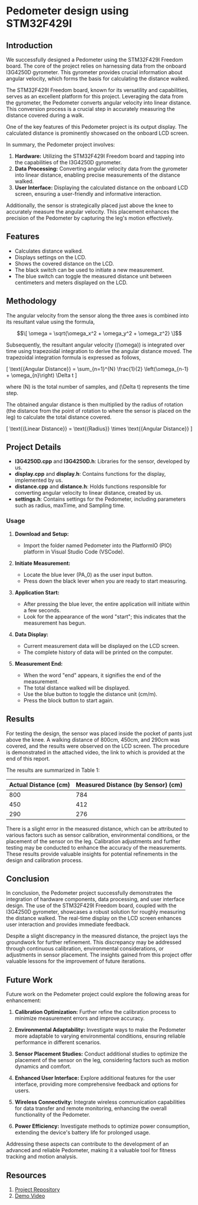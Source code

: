 # Pedometer design using STM32F429I

## Introduction

We successfully designed a Pedometer using the STM32F429I Freedom board. The core of the project relies on harnessing data from the onboard I3G4250D gyrometer. This gyrometer provides crucial information about angular velocity, which forms the basis for calculating the distance walked.

The STM32F429I Freedom board, known for its versatility and capabilities, serves as an excellent platform for this project. Leveraging the data from the gyrometer, the Pedometer converts angular velocity into linear distance. This conversion process is a crucial step in accurately measuring the distance covered during a walk.

One of the key features of this Pedometer project is its output display. The calculated distance is prominently showcased on the onboard LCD screen.

In summary, the Pedometer project involves:

1. **Hardware:** Utilizing the STM32F429I Freedom board and tapping into the capabilities of the I3G4250D gyrometer.
2. **Data Processing:** Converting angular velocity data from the gyrometer into linear distance, enabling precise measurements of the distance walked.
3. **User Interface:** Displaying the calculated distance on the onboard LCD screen, ensuring a user-friendly and informative interaction.

Additionally, the sensor is strategically placed just above the knee to accurately measure the angular velocity. This placement enhances the precision of the Pedometer by capturing the leg's motion effectively.

## Features

- Calculates distance walked.
- Displays settings on the LCD.
- Shows the covered distance on the LCD.
- The black switch can be used to initiate a new measurement.
- The blue switch can toggle the measured distance unit between centimeters and meters displayed on the LCD.

## Methodology

The angular velocity from the sensor along the three axes is combined into its resultant value using the formula,
```math
\[ \omega = \sqrt{\omega_x^2 + \omega_y^2 + \omega_z^2} \]
```
Subsequently, the resultant angular velocity (\(\omega\)) is integrated over time using trapezoidal integration to derive the angular distance moved. The trapezoidal integration formula is expressed as follows,

\[ \text{{Angular Distance}} = \sum_{n=1}^{N} \frac{1}{2} \left(\omega_{n-1} + \omega_{n}\right) \Delta t \]

where \(N\) is the total number of samples, and \(\Delta t\) represents the time step.

The obtained angular distance is then multiplied by the radius of rotation (the distance from the point of rotation to where the sensor is placed on the leg) to calculate the total distance covered.

\[ \text{{Linear Distance}} = \text{{Radius}} \times \text{{Angular Distance}} \]

## Project Details

- **I3G4250D.cpp** and **I3G4250D.h**: Libraries for the sensor, developed by us.
- **display.cpp** and **display.h**: Contains functions for the display, implemented by us.
- **distance.cpp** and **distance.h**: Holds functions responsible for converting angular velocity to linear distance, created by us.
- **settings.h**: Contains settings for the Pedometer, including parameters such as radius, maxTime, and Sampling time.

### Usage

1. **Download and Setup:**
    - Import the folder named Pedometer into the PlatformIO (PIO) platform in Visual Studio Code (VSCode).

2. **Initiate Measurement:**
    - Locate the blue lever (PA\_0) as the user input button.
    - Press down the black lever when you are ready to start measuring.

3. **Application Start:**
    - After pressing the blue lever, the entire application will initiate within a few seconds.
    - Look for the appearance of the word "start"; this indicates that the measurement has begun.

4. **Data Display:**
    - Current measurement data will be displayed on the LCD screen.
    - The complete history of data will be printed on the computer.

5. **Measurement End:**
    - When the word "end" appears, it signifies the end of the measurement.
    - The total distance walked will be displayed.
    - Use the blue button to toggle the distance unit (cm/m).
    - Press the block button to start again.

## Results

For testing the design, the sensor was placed inside the pocket of pants just above the knee. A walking distance of 800cm, 450cm, and 290cm was covered, and the results were observed on the LCD screen. The procedure is demonstrated in the attached video, the link to which is provided at the end of this report.

The results are summarized in Table 1:

| Actual Distance (cm) | Measured Distance (by Sensor) (cm) |
|-----------------------|------------------------------------|
| 800                   | 784                                |
| 450                   | 412                                |
| 290                   | 276                                |

There is a slight error in the measured distance, which can be attributed to various factors such as sensor calibration, environmental conditions, or the placement of the sensor on the leg. Calibration adjustments and further testing may be conducted to enhance the accuracy of the measurements. These results provide valuable insights for potential refinements in the design and calibration process.

## Conclusion

In conclusion, the Pedometer project successfully demonstrates the integration of hardware components, data processing, and user interface design. The use of the STM32F429I Freedom board, coupled with the I3G4250D gyrometer, showcases a robust solution for roughly measuring the distance walked. The real-time display on the LCD screen enhances user interaction and provides immediate feedback.

Despite a slight discrepancy in the measured distance, the project lays the groundwork for further refinement. This discrepancy may be addressed through continuous calibration, environmental considerations, or adjustments in sensor placement. The insights gained from this project offer valuable lessons for the improvement of future iterations.

## Future Work

Future work on the Pedometer project could explore the following areas for enhancement:

1. **Calibration Optimization:** Further refine the calibration process to minimize measurement errors and improve accuracy.

2. **Environmental Adaptability:** Investigate ways to make the Pedometer more adaptable to varying environmental conditions, ensuring reliable performance in different scenarios.

3. **Sensor Placement Studies:** Conduct additional studies to optimize the placement of the sensor on the leg, considering factors such as motion dynamics and comfort.

4. **Enhanced User Interface:** Explore additional features for the user interface, providing more comprehensive feedback and options for users.

5. **Wireless Connectivity:** Integrate wireless communication capabilities for data transfer and remote monitoring, enhancing the overall functionality of the Pedometer.

6. **Power Efficiency:** Investigate methods to optimize power consumption, extending the device's battery life for prolonged usage.

Addressing these aspects can contribute to the development of an advanced and reliable Pedometer, making it a valuable tool for fitness tracking and motion analysis.

## Resources

1. [Project Repository](https://github.com/Aswin-Raj-K/STM32_Pedometer.git)
2. [Demo Video](https://www.youtube.com/watch?v=eO7r8S1gkYs)

